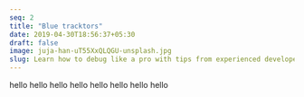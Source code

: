 ```yaml
---
seq: 2
title: "Blue tracktors"
date: 2019-04-30T18:56:37+05:30
draft: false
image: juja-han-uT55XxQLQGU-unsplash.jpg
slug: Learn how to debug like a pro with tips from experienced developers.
---
```

hello hello hello hello hello hello hello hello